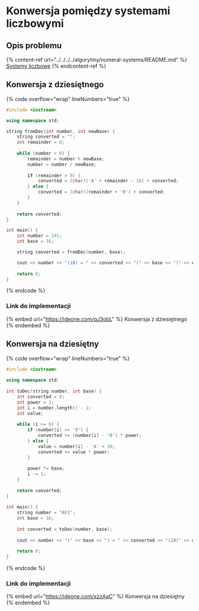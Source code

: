 # Konwersja pomiędzy systemami liczbowymi

## Opis problemu

{% content-ref url="../../../../algorytmy/numeral-systems/README.md" %}
[Systemy liczbowe](../../../../algorytmy/numeral-systems/README.md)
{% endcontent-ref %}

## Konwersja z dziesiętnego

{% code overflow="wrap" lineNumbers="true" %}
```cpp
#include <iostream>

using namespace std;

string fromDec(int number, int newBase) {
    string converted = "";
    int remainder = 0;
    
    while (number > 0) {
        remainder = number % newBase;
        number = number / newBase;
        
        if (remainder > 9) {
            converted = (char)('A' + remainder - 10) + converted;
        } else {
            converted = (char)(remainder + '0') + converted;
        }
    }
    
    return converted;
}

int main() {
    int number = 241;
    int base = 16;

    string converted = fromDec(number, base);

    cout << number << "(10) = " << converted << "(" << base << ")" << endl;
    
    return 0;
}
```
{% endcode %}

### Link do implementacji

{% embed url="https://ideone.com/qJ3obL" %}
Konwersja z dziesiętnego
{% endembed %}

## Konwersja na dziesiętny

{% code overflow="wrap" lineNumbers="true" %}
```cpp
#include <iostream>
 
using namespace std;
 
int toDec(string number, int base) {
    int converted = 0;
    int power = 1;
    int i = number.length() - 1;
    int value;
 
    while (i >= 0) {
        if (number[i] <= '9') {
            converted += (number[i] - '0') * power;
        } else {
            value = number[i] - 'A' + 10;
            converted += value * power;
        }
 
        power *= base;
        i -= 1;
    }
 
    return converted;
}
 
int main() {
    string number = "AF2";
    int base = 16;
 
    int converted = toDec(number, base);
 
    cout << number << "(" << base << ") = " << converted << "(10)" << endl;
 
    return 0;
}
```
{% endcode %}

### Link do implementacji

{% embed url="https://ideone.com/xzzAaC" %}
Konwersja na dziesiętny
{% endembed %}